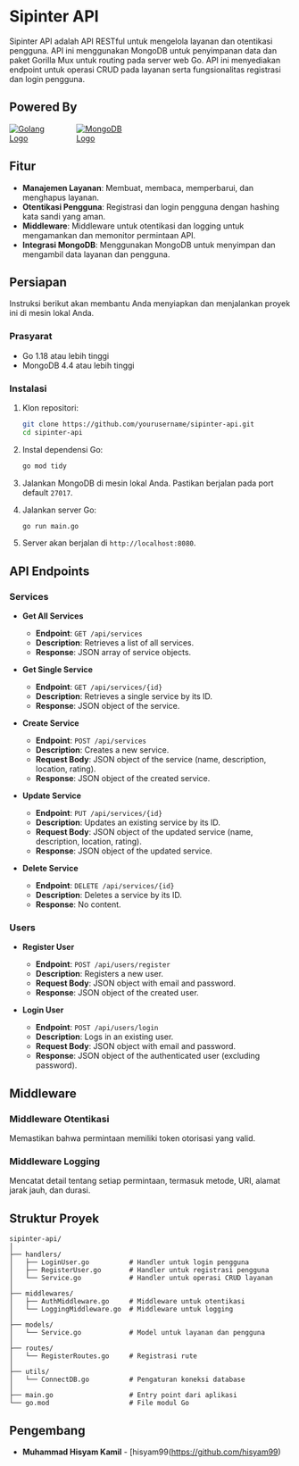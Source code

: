 # Sipinter API

Sipinter API adalah API RESTful untuk mengelola layanan dan otentikasi pengguna. API ini menggunakan MongoDB untuk penyimpanan data dan paket Gorilla Mux untuk routing pada server web Go. API ini menyediakan endpoint untuk operasi CRUD pada layanan serta fungsionalitas registrasi dan login pengguna.

## Powered By

<div style="display: flex; justify-content: left; gap: 20px;">
    <a href="https://go.dev">
        <img src="https://go.dev/blog/go-brand/Go-Logo/PNG/Go-Logo_Blue.png" alt="Golang Logo" style="max-width: 100px;">
    </a>
    <a href="https://www.mongodb.com">
        <img src="https://webimages.mongodb.com/_com_assets/cms/kuyjf3vea2hg34taa-horizontal_default_slate_blue.svg" alt="MongoDB Logo" style="max-width: 100px;">
    </a>
</div>

## Fitur

- **Manajemen Layanan**: Membuat, membaca, memperbarui, dan menghapus layanan.
- **Otentikasi Pengguna**: Registrasi dan login pengguna dengan hashing kata sandi yang aman.
- **Middleware**: Middleware untuk otentikasi dan logging untuk mengamankan dan memonitor permintaan API.
- **Integrasi MongoDB**: Menggunakan MongoDB untuk menyimpan dan mengambil data layanan dan pengguna.

## Persiapan

Instruksi berikut akan membantu Anda menyiapkan dan menjalankan proyek ini di mesin lokal Anda.

### Prasyarat

- Go 1.18 atau lebih tinggi
- MongoDB 4.4 atau lebih tinggi

### Instalasi

1. Klon repositori:

   ```bash
   git clone https://github.com/yourusername/sipinter-api.git
   cd sipinter-api
   ```

2. Instal dependensi Go:

   ```bash
   go mod tidy
   ```

3. Jalankan MongoDB di mesin lokal Anda. Pastikan berjalan pada port default `27017`.

4. Jalankan server Go:

   ```bash
   go run main.go
   ```

5. Server akan berjalan di `http://localhost:8080`.

## API Endpoints

### Services

- **Get All Services**

  - **Endpoint**: `GET /api/services`
  - **Description**: Retrieves a list of all services.
  - **Response**: JSON array of service objects.

- **Get Single Service**

  - **Endpoint**: `GET /api/services/{id}`
  - **Description**: Retrieves a single service by its ID.
  - **Response**: JSON object of the service.

- **Create Service**

  - **Endpoint**: `POST /api/services`
  - **Description**: Creates a new service.
  - **Request Body**: JSON object of the service (name, description, location, rating).
  - **Response**: JSON object of the created service.

- **Update Service**

  - **Endpoint**: `PUT /api/services/{id}`
  - **Description**: Updates an existing service by its ID.
  - **Request Body**: JSON object of the updated service (name, description, location, rating).
  - **Response**: JSON object of the updated service.

- **Delete Service**
  - **Endpoint**: `DELETE /api/services/{id}`
  - **Description**: Deletes a service by its ID.
  - **Response**: No content.

### Users

- **Register User**

  - **Endpoint**: `POST /api/users/register`
  - **Description**: Registers a new user.
  - **Request Body**: JSON object with email and password.
  - **Response**: JSON object of the created user.

- **Login User**
  - **Endpoint**: `POST /api/users/login`
  - **Description**: Logs in an existing user.
  - **Request Body**: JSON object with email and password.
  - **Response**: JSON object of the authenticated user (excluding password).

## Middleware

### Middleware Otentikasi

Memastikan bahwa permintaan memiliki token otorisasi yang valid.

### Middleware Logging

Mencatat detail tentang setiap permintaan, termasuk metode, URI, alamat jarak jauh, dan durasi.

## Struktur Proyek

```
sipinter-api/
│
├── handlers/
│   ├── LoginUser.go          # Handler untuk login pengguna
│   ├── RegisterUser.go       # Handler untuk registrasi pengguna
│   └── Service.go            # Handler untuk operasi CRUD layanan
│
├── middlewares/
│   ├── AuthMiddleware.go     # Middleware untuk otentikasi
│   └── LoggingMiddleware.go  # Middleware untuk logging
│
├── models/
│   └── Service.go            # Model untuk layanan dan pengguna
│
├── routes/
│   └── RegisterRoutes.go     # Registrasi rute
│
├── utils/
│   └── ConnectDB.go          # Pengaturan koneksi database
│
├── main.go                   # Entry point dari aplikasi
└── go.mod                    # File modul Go
```

## Pengembang

- **Muhammad Hisyam Kamil** - [hisyam99(https://github.com/hisyam99)
